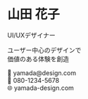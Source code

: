 <div class="bg-white rounded-lg shadow-lg p-4 text-gray-800 h-full flex flex-col justify-between">
  <div class="flex items-center justify-between mb-3">
    <div>
      <h1 class="text-lg font-bold text-gray-900">山田 花子</h1>
      <p class="text-sm text-gray-600">UI/UXデザイナー</p>
    </div>
    <!-- プロフィール画像（同じディレクトリにavatar.jpgがある場合） -->
    <!-- <img src="/auto-images/avatar.jpg" alt="プロフィール" class="w-12 h-12 rounded-full object-cover"> -->
  </div>

  <div class="flex-1 flex items-center justify-center py-2">
    <div class="text-center">
      <p class="text-xs text-gray-700 leading-relaxed">
        ユーザー中心のデザインで<br>
        <span class="font-semibold text-blue-600">価値のある体験</span>を創造
      </p>
    </div>
  </div>

  <div class="space-y-1.5">
    <div class="flex items-center text-xs text-gray-600">
      <span class="w-3 h-3 mr-2">📧</span>
      <span>yamada@design.com</span>
    </div>
    <div class="flex items-center text-xs text-gray-600">
      <span class="w-3 h-3 mr-2">📱</span>
      <span>080-1234-5678</span>
    </div>
    <div class="flex items-center text-xs text-gray-600">
      <span class="w-3 h-3 mr-2">🌐</span>
      <span>yamada-design.com</span>
    </div>
    <!-- 会社ロゴ（同じディレクトリにlogo.pngがある場合） -->
    <!-- <div class="mt-2 text-center">
      <img src="/auto-images/logo.png" alt="会社ロゴ" class="h-6 mx-auto opacity-70">
    </div> -->
  </div>
</div>

<!-- 
🖼️ 画像ファイルの使用方法:

1. 画像ファイルをMarkdownファイルと同じディレクトリに配置
   例: avatar.jpg, logo.png, icon.svg

2. HTMLで /auto-images/ファイル名 で参照
   例: <img src="/auto-images/avatar.jpg" alt="プロフィール">

3. サポートされる画像形式:
   - JPG/JPEG (写真)
   - PNG (透明背景対応)
   - SVG (ベクター画像)
   - WebP, GIF, BMP, ICO

4. 推奨設定:
   - ファイルサイズ: 100KB以下
   - 解像度: 300dpi以上（印刷品質）
   - プロフィール画像: 正方形推奨

5. 自動機能:
   - 起動時に自動検出・コピー
   - ファイル変更時の自動更新
   - 終了時の自動クリーンアップ
--> 
